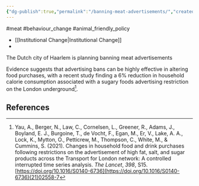 ```yaml
---
{"dg-publish":true,"permalink":"/banning-meat-advertisements/","created":"2025-10-23T17:42:41.233+01:00","updated":"2025-10-23T18:06:08.590+01:00"}
---
```


#meat #behaviour_change #animal_friendly_policy

- [[Institutional Change\|Institutional Change]]
- 

The Dutch city of Haarlem is planning banning meat advertisements

Evidence suggests that advertising bans can be highly effective in altering food purchases, with a recent study finding a 6% reduction in household calorie consumption associated with a sugary foods advertising restriction on the London underground[^1].

## References
[^1]: Yau, A., Berger, N., Law, C., Cornelsen, L., Greener, R., Adams, J., Boyland, E. J., Burgoine, T., de Vocht, F., Egan, M., Er, V., Lake, A. A., Lock, K., Mytton, O., Petticrew, M., Thompson, C., White, M., & Cummins, S. (2021). Changes in household food and drink purchases following restrictions on the advertisement of high fat, salt, and sugar products across the Transport for London network: A controlled interrupted time series analysis. _The Lancet_, _398_, S15. [https://doi.org/10.1016/S0140-6736](https://doi.org/10.1016/S0140-6736)(21)02558-7